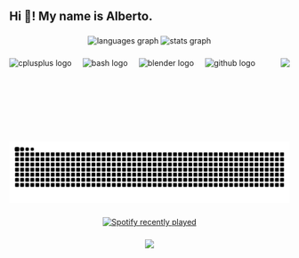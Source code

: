 <h2 align="left">Hi 👋! My name is Alberto.</h2>

###

<div align="center">
  <img src="https://github-readme-stats.vercel.app/api/top-langs?username=AlbertoLagoFdez&locale=en&hide_title=false&layout=compact&card_width=320&langs_count=5&theme=dracula&hide_border=false" height="150" alt="languages graph"  />
  <img src="https://github-readme-stats.vercel.app/api?username=AlbertoLagoFdez&hide_title=false&hide_rank=false&show_icons=true&include_all_commits=true&count_private=true&disable_animations=false&theme=dracula&locale=en&hide_border=false" height="150" alt="stats graph"  />
</div>

###

<img align="right" height="150" src="https://external-content.duckduckgo.com/iu/?u=https%3A%2F%2Fwww.gifss.com%2Fprofesiones%2Finformaticos%2Finformatico-01.gif&f=1&nofb=1&ipt=db3a094dfb3ec22a5387a43de8cffe92cb4e77fabf839d41584764d649e2ed8b&ipo=images"  />

###

<div align="left">
  <img src="https://cdn.jsdelivr.net/gh/devicons/devicon/icons/cplusplus/cplusplus-original.svg" height="40" alt="cplusplus logo"  />
  <img width="12" />
  <img src="https://cdn.jsdelivr.net/gh/devicons/devicon/icons/bash/bash-original.svg" height="40" alt="bash logo"  />
  <img width="12" />
  <img src="https://cdn.jsdelivr.net/gh/devicons/devicon/icons/blender/blender-original.svg" height="40" alt="blender logo"  />
  <img width="12" />
  <img src="https://cdn.jsdelivr.net/gh/devicons/devicon/icons/github/github-original.svg" height="40" alt="github logo"  />
</div>

###

<br clear="both">

<img src="https://raw.githubusercontent.com/AlbertoLagoFdez/AlbertoLagoFdez/output/snake.svg" alt="Snake animation" />

###

<div align="center">
  <a href="https://open.spotify.com/user/allbertx">
    <img src="https://spotify-recently-played-readme.vercel.app/api?user=allbertx&count=5" alt="Spotify recently played"  />
  </a>
</div>

###

<div align="center">
  <img src="https://profile-counter.glitch.me/AlbertoLagoFdez/count.svg?"  />
</div>

###
